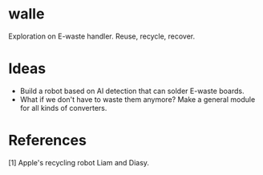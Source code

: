 # walle

Exploration on E-waste handler. 
Reuse, recycle, recover. 

# Ideas
- Build a robot based on AI detection that can solder E-waste boards. 
- What if we don't have to waste them anymore? Make a general module for all kinds of converters.

# References
[1] Apple's recycling robot Liam and Diasy. 
